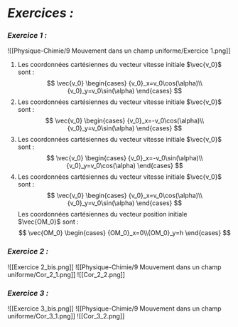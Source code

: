 # _**Exercices :**_

### _**Exercice 1 :**_

![[Physique-Chimie/9 Mouvement dans un champ uniforme/Exercice 1.png]]

1. Les coordonnées cartésiennes du vecteur vitesse initiale $\vec{v_0}$ sont :
	$$
	\vec{v_0}
	\begin{cases}
	{v_0}_x=v_0\cos(\alpha)\\{v_0}_y=v_0\sin(\alpha)
	\end{cases}
	$$
2. Les coordonnées cartésiennes du vecteur vitesse initiale $\vec{v_0}$ sont :
	$$
	\vec{v_0}
	\begin{cases}
	{v_0}_x=-v_0\cos(\alpha)\\{v_0}_y=v_0\sin(\alpha)
	\end{cases}
	$$
3. Les coordonnées cartésiennes du vecteur vitesse initiale $\vec{v_0}$ sont :
	$$
	\vec{v_0}
	\begin{cases}
	{v_0}_x=-v_0\sin(\alpha)\\{v_0}_y=v_0\cos(\alpha)
	\end{cases}
	$$
4. Les coordonnées cartésiennes du vecteur vitesse initiale $\vec{v_0}$ sont :
	$$
	\vec{v_0}
	\begin{cases}
	{v_0}_x=v_0\cos(\alpha)\\{v_0}_y=v_0\sin(\alpha)
	\end{cases}
	$$
	Les coordonnées cartésiennes du vecteur position initiale $\vec{OM_0}$ sont :
	$$ 
	\vec{OM_0}
	\begin{cases}
	{OM_0}_x=0\\{OM_0}_y=h
	\end{cases}
	$$
### _**Exercice 2 :**_

![[Exercice 2_bis.png]]
![[Physique-Chimie/9 Mouvement dans un champ uniforme/Cor_2_1.png]]
![[Cor_2_2.png]]
### _**Exercice 3 :**_

![[Exercice 3_bis.png]]
![[Physique-Chimie/9 Mouvement dans un champ uniforme/Cor_3_1.png]]
![[Cor_3_2.png]]
